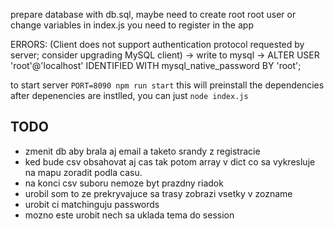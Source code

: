 
prepare database with db.sql, maybe need to create root root user or change variables in index.js
you need to register in the app

ERRORS:
(Client does not support authentication protocol requested by server; consider upgrading MySQL client) -> write to mysql -> ALTER USER 'root'@'localhost' IDENTIFIED WITH mysql_native_password BY 'root';


to start server `PORT=8090 npm run start` this will preinstall the dependencies
after depenencies are instlled, you can just `node index.js`

## TODO
 - zmenit db aby brala aj email a taketo srandy z registracie
 - ked bude csv obsahovat aj cas tak potom array v dict co sa vykresluje na mapu zoradit podla casu.
 - na konci csv suboru nemoze byt prazdny riadok
 - urobil som to ze prekryvajuce sa trasy zobrazi vsetky v zozname
 - urobit ci matchinguju passwords
 - mozno este urobit nech sa uklada tema do session